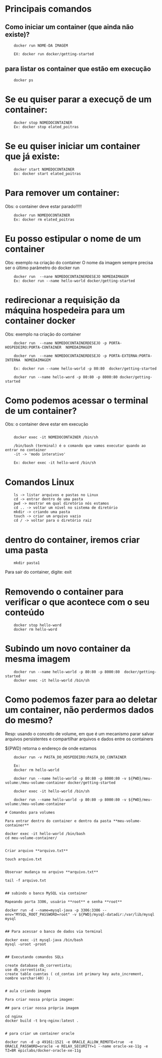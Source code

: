 # Principais comandos

## Como iniciar um container (que ainda não existe)?

```
    docker run NOME-DA IMAGEM

    EX: docker run docker/getting-started
```

## para listar os container que estão em execução

```
    docker ps
```

# Se eu quiser parar a execuçõ de um container:

```
    docker stop NOMEDOCONTAINER
    Ex: docker stop elated_poitras
```

# Se eu quiser iniciar um container que já existe:

```
    docker start NOMEDOCONTAINER
    Ex: docker start elated_poitras
```

# Para remover um container:

Obs: o container deve estar parado!!!!!

```
    docker run NOMEDOCONTAINER
    Ex: docker rm elated_poitras
```

# Eu posso estipular o nome de um container

Obs: exemplo na criação do container
O nome da imagem sempre precisa ser o último parâmetro do docker run

```
    docker run  --nane NOMEDOCONTAINERDESEJO NOMEDAIMAGEM
    Ex: docker run --name hello-world docker/getting-started
```

# redirecionar a requisição da máquina hospedeira para um container docker

Obs: exemplo na criação do container


```
    docker run  --name NOMEDOCONTAINERDESEJO -p PORTA-HOSPEDEIRO:PORTA-CONTAINER  NOMEDAIMAGEM

    docker run  --name NOMEDOCONTAINERDESEJO -p PORTA-EXTERNA:PORTA-INTERNA  NOMEDAIMAGEM

    Ex: docker run --name hello-world -p 80:80  docker/getting-started

    docker run --name hello-word -p 80:80 -p 8000:80 docker/getting-started
```

# Como podemos acessar o terminal de um container?

Obs: o container deve estar em execução 

```

    docker exec -it NOMEDOCONTAINER /bin/sh

    /bin/bash (terminal) é o comando que vamos executar quando ao entrar no container 
    -it -> 'modo interativo'

    Ex: docker exec -it hello-word /bin/sh
```

# Comandos Linux

```
    ls -> listar arquivos e pastas no Linux
    cd -> entrar dentro de uma pasta
    pwd -> mostrar em qual diretório nós estamos 
    cd .. -> voltar um nível no sistema de diretório
    mkdir -> criando uma pasta 
    touch -> criar um arquivo vazio
    cd / -> voltar para o diretório raiz
```
# dentro do container, iremos criar uma pasta

```
    mkdir pasta1
```

Para sair do container, digite:         exit

# Removendo o container para verificar o que acontece com o seu conteúdo

```
    docker stop hello-word
    docker rm hello-word
```

# Subindo um novo container da mesma imagem

```
    docker run --name hello-world -p 80:80 -p 8000:80  docker/getting-started
    docker exec -it hello-world /bin/sh
```

# Como podemos fazer para ao deletar um container, não perdermos dados do mesmo?

Resp: usando o conceito de volume, em que é um mecanismo parar salvar arquivos persistentes e compartilhar arquivos e dados entre os containers

${PWD} retorna o endereço de onde estamos


```
    docker run -v PASTA_DO_HOSPEDEIRO:PASTA_DO_CONTAINER

    Ex: 
    docker rm hello-world
    
    docker run --name hello-world -p 80:80 -p 8000:80 -v ${PWD}/meu-volume:/meu-volume-container docker/getting-started

    docker exec -it hello-world /bin/sh

    docker run --name hello-world -p 80:80 -p 8000:80 -v ${PWD}/meu-volume:/meu-volume-container

# Comandos para volumes

Para entrar dentro do container e dentro da pasta **meu-volume-container**

```
    docker exec -it hello-world /bin/bash
    cd meu-volume-container/
```

Criar arquivo **arquivo.txt**

```
    touch arquivo.txt
```

Observar mudança no arquivo **arquivo.txt**

```
    tail -f arquivo.txt 
```

## subindo o banco MySQL via container

Mapeando porta 3306, usuário **root** e senha **root**

```
    docker run -d --name=mysql-java -p 3306:3306 --env="MYSQL_ROOT_PASSWORD=root" -v ${PWD}/mysql-datadir:/var/lib/mysql    mysql
```

## Para acessar o banco de dados via terminal

```
    docker exec -it mysql-java /bin/bash
    mysql -uroot -proot
```

## Executando comandos SQLs

```
    create database db_correntista;
    use db_correntista;
    create table cuentas ( cd_contas int primary key auto_increment, nombre varchar(40) );
```

# aula criando imagem

Para criar nossa própria imagem: 

## para criar nossa própria imagem

```
    cd nginx
    docker build -t brq-nginx:latest .
```

# para criar um container oracle

```
    docker run -d -p 49161:1521 -e ORACLE_ALLOW_REMOTE=true  -e ORACLE_PASSWORD=oracle -e RELAX_SECURITY=1 --name oracle-xe-11g -e TZ=BR epiclabs/docker-oracle-xe-11g
```